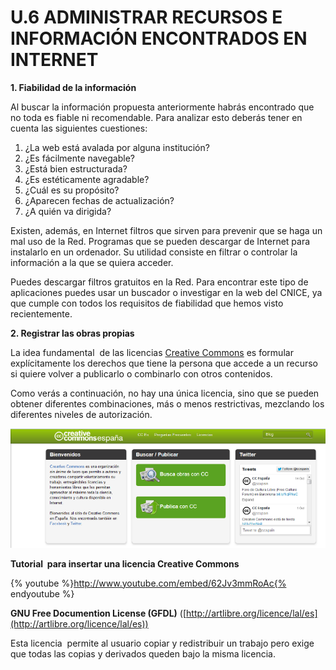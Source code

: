 # U.6 ADMINISTRAR RECURSOS E INFORMACIÓN ENCONTRADOS EN INTERNET

**1\. Fiabilidad de la información**

Al buscar la información propuesta anteriormente habrás encontrado que no toda es fiable ni recomendable. Para analizar esto deberás tener en cuenta las siguientes cuestiones:

1.  ¿La web está avalada por alguna institución?
2.  ¿Es fácilmente navegable?
3.  ¿Está bien estructurada?
4.  ¿Es estéticamente agradable?
5.  ¿Cuál es su propósito?
6.  ¿Aparecen fechas de actualización?
7.  ¿A quién va dirigida?

Existen, además, en Internet filtros que sirven para prevenir que se haga un mal uso de la Red. Programas que se pueden descargar de Internet para instalarlo en un ordenador. Su utilidad consiste en filtrar o controlar la información a la que se quiera acceder. 

Puedes descargar filtros gratuitos en la Red. Para encontrar este tipo de aplicaciones puedes usar un buscador o investigar en la web del CNICE, ya que cumple con todos los requisitos de fiabilidad que hemos visto recientemente.

**2\. Registrar las obras propias**

La idea fundamental  de las licencias [Creative Commons](http://es.creativecommons.org/blog/) es formular explícitamente los derechos que tiene la persona que accede a un recurso si quiere volver a publicarlo o combinarlo con otros contenidos. 

Como verás a continuación, no hay una única licencia, sino que se pueden obtener diferentes combinaciones, más o menos restrictivas, mezclando los diferentes niveles de autorización. 


![Página de inicio de Creative Commons](img/Screative.png "Página de inicio de Creative Commons")

**Tutorial  para insertar una licencia Creative Commons**

{% youtube %}http://www.youtube.com/embed/62Jv3mmRoAc{% endyoutube %}

**GNU Free Documention License (GFDL)** ([http://artlibre.org/licence/lal/es](http://artlibre.org/licence/lal/es))

Esta licencia  permite al usuario copiar y redistribuir un trabajo pero exige que todas las copias y derivados queden bajo la misma licencia. 

